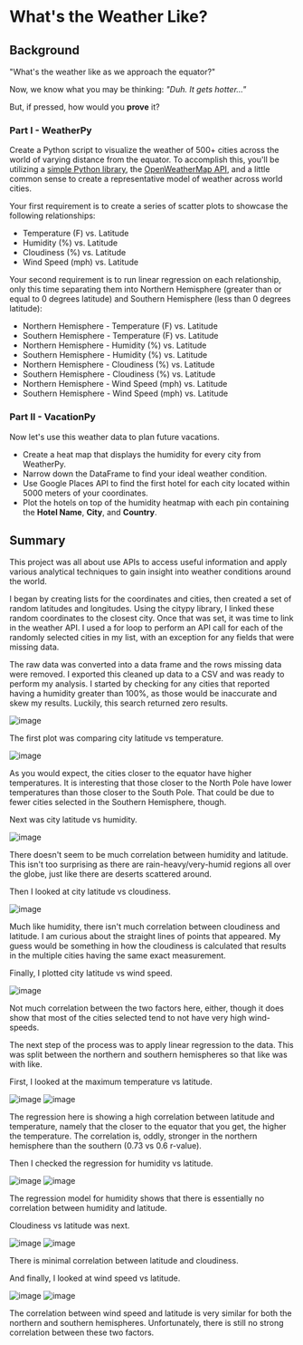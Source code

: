 # What's the Weather Like?

## Background

"What's the weather like as we approach the equator?"

Now, we know what you may be thinking: *"Duh. It gets hotter..."*

But, if pressed, how would you **prove** it?



### Part I - WeatherPy

Create a Python script to visualize the weather of 500+ cities across the world of varying distance from the equator. To accomplish this, you'll be utilizing a [simple Python library](https://pypi.python.org/pypi/citipy), the [OpenWeatherMap API](https://openweathermap.org/api), and a little common sense to create a representative model of weather across world cities.

Your first requirement is to create a series of scatter plots to showcase the following relationships:

- Temperature (F) vs. Latitude
- Humidity (%) vs. Latitude
- Cloudiness (%) vs. Latitude
- Wind Speed (mph) vs. Latitude

Your second requirement is to run linear regression on each relationship, only this time separating them into Northern Hemisphere (greater than or equal to 0 degrees latitude) and Southern Hemisphere (less than 0 degrees latitude):

- Northern Hemisphere - Temperature (F) vs. Latitude
- Southern Hemisphere - Temperature (F) vs. Latitude
- Northern Hemisphere - Humidity (%) vs. Latitude
- Southern Hemisphere - Humidity (%) vs. Latitude
- Northern Hemisphere - Cloudiness (%) vs. Latitude
- Southern Hemisphere - Cloudiness (%) vs. Latitude
- Northern Hemisphere - Wind Speed (mph) vs. Latitude
- Southern Hemisphere - Wind Speed (mph) vs. Latitude

### Part II - VacationPy

Now let's use this weather data to plan future vacations. 

- Create a heat map that displays the humidity for every city from WeatherPy.
- Narrow down the DataFrame to find your ideal weather condition. 
- Use Google Places API to find the first hotel for each city located within 5000 meters of your coordinates.
- Plot the hotels on top of the humidity heatmap with each pin containing the **Hotel Name**, **City**, and **Country**.

## Summary

This project was all about use APIs to access useful information and apply various analytical techniques to gain insight into weather conditions around the world. 

I began by creating lists for the coordinates and cities, then created a set of random latitudes and longitudes. Using the citypy library, I linked these random coordinates to the closest city. Once that was set, it was time to link in the weather API. I used a for loop to perform an API call for each of the randomly selected cities in my list, with an exception for any fields that  were missing data.

The raw data was converted into a data frame and the rows missing data were removed. I exported this cleaned up data to a CSV and was ready to perform my analysis. I started by checking for any cities that reported having a humidity greater than 100%, as those would be inaccurate and skew my results. Luckily, this search returned zero results. 

![image](https://user-images.githubusercontent.com/81889411/155856539-0d593ce9-307d-440c-ae42-a906f64e5d16.png)

The first plot was comparing city latitude vs temperature.

![image](https://user-images.githubusercontent.com/81889411/155856554-70242951-8b84-4db5-beed-dc58592b95ce.png)

As you would expect, the cities closer to the equator have higher temperatures. It is interesting that those closer to the North Pole have lower temperatures than those closer to the South Pole. That could be due to fewer cities selected in the Southern Hemisphere, though.

Next was city latitude vs humidity.

![image](https://user-images.githubusercontent.com/81889411/155856562-e3abf117-3a6d-466a-9fce-b283ad3172d3.png)

There doesn't seem to be much correlation between humidity and latitude. This isn't too surprising as there are rain-heavy/very-humid regions all over the globe, just like there are deserts scattered around. 

Then I looked at city latitude vs cloudiness.

![image](https://user-images.githubusercontent.com/81889411/155856569-f96ead23-b2c3-49c0-9951-c291ac9cc250.png)

Much like humidity, there isn't much correlation between cloudiness and latitude. I am curious about the straight lines of points that appeared. My guess would be something in how the cloudiness is calculated that results in the multiple cities having the same exact measurement.

Finally, I plotted city latitude vs wind speed.

![image](https://user-images.githubusercontent.com/81889411/155856577-e356a048-53fe-4878-a6d8-ea4f0d00ea0f.png)

Not much correlation between the two factors here, either, though it does show that most of the cities selected tend to not have very high wind-speeds.

The next step of the process was to apply linear regression to the data. This was split between the northern and southern hemispheres so that like was with like.

First, I looked at the maximum temperature vs latitude.

![image](https://user-images.githubusercontent.com/81889411/155857252-1943fe0a-5aeb-4ca1-91f8-9bc010fce3de.png)
![image](https://user-images.githubusercontent.com/81889411/155857262-2efd220e-6d57-41cc-9328-5b86f8065bd8.png)

The regression here is showing a high correlation between latitude and temperature, namely that the closer to the equator that you get, the higher the temperature. The correlation is, oddly, stronger in the northern hemisphere than the southern (0.73 vs 0.6 r-value).

Then I checked the regression for humidity vs latitude.

![image](https://user-images.githubusercontent.com/81889411/155857272-c4191413-953f-4506-8e4a-e96d212bb1b8.png)
![image](https://user-images.githubusercontent.com/81889411/155857276-84b465ec-88e2-474f-a7da-df1a0f86d5ee.png)

The regression model for humidity shows that there is essentially no correlation between humidity and latitude. 

Cloudiness vs latitude was next.

![image](https://user-images.githubusercontent.com/81889411/155857385-039d78a8-0056-44f7-9a31-a87f400f07d9.png)
![image](https://user-images.githubusercontent.com/81889411/155857388-d6d28e90-ac8c-4f6b-bb99-af7dcf30ccea.png)

There is minimal correlation between latitude and cloudiness. 

And finally, I looked at wind speed vs latitude.

![image](https://user-images.githubusercontent.com/81889411/155857397-b8727211-bbd2-4f92-9f04-9f11ed6793f7.png)
![image](https://user-images.githubusercontent.com/81889411/155857401-ee97494a-59f0-4c2b-bf47-ed355842f398.png)

The correlation between wind speed and latitude is very similar for both the northern and southern hemispheres. Unfortunately, there is still no strong correlation between these two factors.
